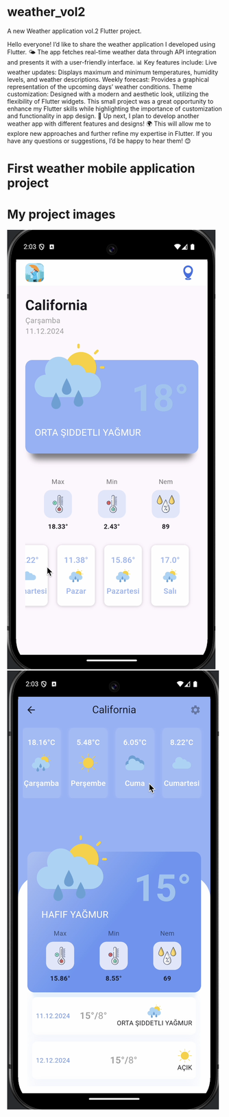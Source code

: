 # weather_vol2

A new Weather application vol.2 Flutter project.

Hello everyone! I’d like to share the weather application I developed using Flutter. 🌤️ The app fetches real-time weather data through API integration and presents it with a user-friendly interface. 📊 Key features include:
Live weather updates: Displays maximum and minimum temperatures, humidity levels, and weather descriptions.
Weekly forecast: Provides a graphical representation of the upcoming days’ weather conditions.
Theme customization: Designed with a modern and aesthetic look, utilizing the flexibility of Flutter widgets.
This small project was a great opportunity to enhance my Flutter skills while highlighting the importance of customization and functionality in app design. 🚀 Up next, I plan to develop another weather app with different features and designs! 🌍 This will allow me to explore new approaches and further refine my expertise in Flutter.
If you have any questions or suggestions, I’d be happy to hear them! 😊


# First weather mobile application project

# My project images
![Ekran Resmi 2024-12-11 21.17.56.png](assets/Ekran%20Resmi%202024-12-11%2021.17.56.png)
![Ekran Resmi 2024-12-11 21.18.10.png](assets/Ekran%20Resmi%202024-12-11%2021.18.10.png)